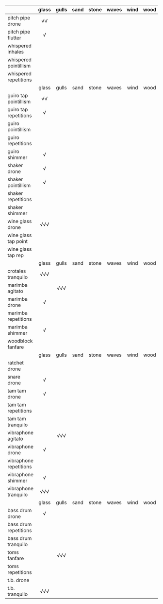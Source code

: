 |                        | glass | gulls | sand  | stone | waves | wind  | wood  |
| :---                   | :---: | :---: | :---: | :---: | :---: | :---: | :---: |
| pitch pipe drone       | √√    |       |       |       |       |       |       |
| pitch pipe flutter     | √     |       |       |       |       |       |       |
| whispered inhales      |       |       |       |       |       |       |       |
| whispered pointillism  |       |       |       |       |       |       |       |
| whispered repetitions  |       |       |       |       |       |       |       |
|                        | glass | gulls | sand  | stone | waves | wind  | wood  |
| guiro tap pointillism  | √√    |       |       |       |       |       |       |
| guiro tap repetitions  | √     |       |       |       |       |       |       |
| guiro pointillism      |       |       |       |       |       |       |       |
| guiro repetitions      |       |       |       |       |       |       |       |
| guiro shimmer          | √     |       |       |       |       |       |       |
| shaker drone           | √     |       |       |       |       |       |       |
| shaker pointillism     | √     |       |       |       |       |       |       |
| shaker repetitions     |       |       |       |       |       |       |       |
| shaker shimmer         |       |       |       |       |       |       |       |
| wine glass drone       | √√√   |       |       |       |       |       |       |
| wine glass tap point   |       |       |       |       |       |       |       |
| wine glass tap rep     |       |       |       |       |       |       |       |
|                        | glass | gulls | sand  | stone | waves | wind  | wood  |
| crotales tranquilo     | √√√   |       |       |       |       |       |       |
| marimba agitato        |       | √√√   |       |       |       |       |       |
| marimba drone          | √     |       |       |       |       |       |       |
| marimba repetitions    |       |       |       |       |       |       |       |
| marimba shimmer        | √     |       |       |       |       |       |       |
| woodblock fanfare      |       |       |       |       |       |       |       |
|                        | glass | gulls | sand  | stone | waves | wind  | wood  |
| ratchet drone          |       |       |       |       |       |       |       |
| snare drone            | √     |       |       |       |       |       |       |
| tam tam drone          | √     |       |       |       |       |       |       |
| tam tam repetitions    |       |       |       |       |       |       |       |
| tam tam tranquilo      |       |       |       |       |       |       |       |
| vibraphone agitato     |       | √√√   |       |       |       |       |       |
| vibraphone drone       | √     |       |       |       |       |       |       |
| vibraphone repetitions |       |       |       |       |       |       |       |
| vibraphone shimmer     | √     |       |       |       |       |       |       |
| vibraphone tranquilo   | √√√   |       |       |       |       |       |       |
|                        | glass | gulls | sand  | stone | waves | wind  | wood  |
| bass drum drone        | √     |       |       |       |       |       |       |
| bass drum repetitions  |       |       |       |       |       |       |       |
| bass drum tranquilo    |       |       |       |       |       |       |       |
| toms fanfare           |       | √√√   |       |       |       |       |       |
| toms repetitions       |       |       |       |       |       |       |       |
| t.b. drone             |       |       |       |       |       |       |       |
| t.b. tranquilo         | √√√   |       |       |       |       |       |       |
